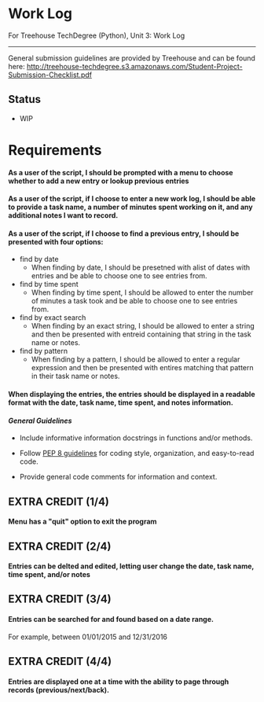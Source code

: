 # Work Log
For Treehouse TechDegree (Python), Unit 3: Work Log

---
General submission guidelines are provided by Treehouse and can be found here: http://treehouse-techdegree.s3.amazonaws.com/Student-Project-Submission-Checklist.pdf

## Status
* WIP

# Requirements

#### As a user of the script, I should be prompted with a menu to choose whether to add a new entry or lookup previous entries

#### As a user of the script, if I choose to enter a new work log, I should be able to provide a task name, a number of minutes spent working on it, and any additional notes I want to record.
    
#### As a user of the script, if I choose to find a previous entry, I should be presented with four options:
* find by date
  * When finding by date, I should be presetned with alist of dates with entries and be able to choose one to see entries from.
* find by time spent
  * When finding by time spent, I should be allowed to enter the number of minutes a task took and be able to choose one to see entries from.
* find by exact search
  * When finding by an exact string, I should be allowed to enter a string and then be presented with entreid containing that string in the task name or notes.
* find by pattern
  * When finding by a pattern, I should be allowed to enter a regular expression and then be presented with entires matching that pattern in their task name or notes.

#### When displaying the entries, the entries should be displayed in a readable format with the date, task name, time spent, and notes information.

#### *General Guidelines*
* Include informative information docstrings in functions and/or methods.

* Follow [PEP 8 guidelines](https://www.python.org/dev/peps/pep-0008) for coding style, organization, and easy-to-read code.

* Provide general code comments for information and context.


## EXTRA CREDIT (1/4)
#### Menu has a "quit" option to exit the program
   
## EXTRA CREDIT (2/4)
#### Entries can be delted and edited, letting user change the date, task name, time spent, and/or notes

## EXTRA CREDIT (3/4)
#### Entries can be searched for and found based on a date range.
For example, between 01/01/2015 and 12/31/2016

## EXTRA CREDIT (4/4)
#### Entries are displayed one at a time with the ability to page through records (previous/next/back).

